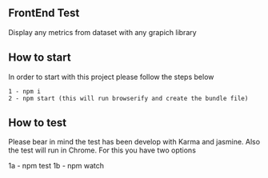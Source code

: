 ## FrontEnd Test

Display any metrics from dataset with any grapich library

## How to start

In order to start with this project please follow the steps below

	1 - npm i
	2 - npm start (this will run browserify and create the bundle file)

## How to test

Please bear in mind the test has been develop with Karma and jasmine.
Also the test will run in Chrome. For this you have two options

  1a - npm test
  1b - npm watch
